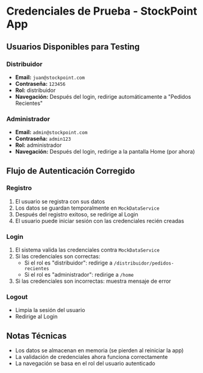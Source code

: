 # Credenciales de Prueba - StockPoint App

## Usuarios Disponibles para Testing

### Distribuidor
- **Email:** `juan@stockpoint.com`
- **Contraseña:** `123456`
- **Rol:** distribuidor
- **Navegación:** Después del login, redirige automáticamente a "Pedidos Recientes"

### Administrador
- **Email:** `admin@stockpoint.com`
- **Contraseña:** `admin123`
- **Rol:** administrador
- **Navegación:** Después del login, redirige a la pantalla Home (por ahora)

## Flujo de Autenticación Corregido

### Registro
1. El usuario se registra con sus datos
2. Los datos se guardan temporalmente en `MockDataService`
3. Después del registro exitoso, se redirige al Login
4. El usuario puede iniciar sesión con las credenciales recién creadas

### Login
1. El sistema valida las credenciales contra `MockDataService`
2. Si las credenciales son correctas:
   - Si el rol es "distribuidor": redirige a `/distribuidor/pedidos-recientes`
   - Si el rol es "administrador": redirige a `/home`
3. Si las credenciales son incorrectas: muestra mensaje de error

### Logout
- Limpia la sesión del usuario
- Redirige al Login

## Notas Técnicas
- Los datos se almacenan en memoria (se pierden al reiniciar la app)
- La validación de credenciales ahora funciona correctamente
- La navegación se basa en el rol del usuario autenticado